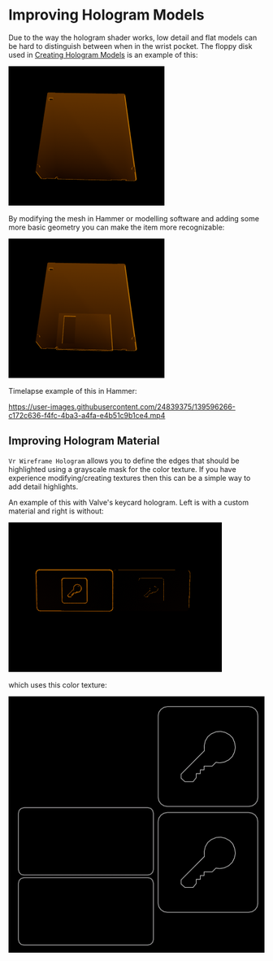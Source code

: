 # Improving Hologram Models

Due to the way the hologram shader works, low detail and flat models can be hard to distinguish between when in the wrist pocket. The floppy disk used in [Creating Hologram Models](hologram_creation.md) is an example of this:

![flat_unmodified_icon](img/flat_unmodified_icon.png)

By modifying the mesh in Hammer or modelling software and adding some more basic geometry you can make the item more recognizable:

![detailed_modified_icon](img/detailed_modified_icon.png)

Timelapse example of this in Hammer:

https://user-images.githubusercontent.com/24839375/139596266-c172c636-f4fc-4ba3-a4fa-e4b51c9b1ce4.mp4

## Improving Hologram Material

`Vr Wireframe Hologram` allows you to define the edges that should be highlighted using a grayscale mask for the color texture. If you have experience modifying/creating textures then this can be a simple way to add detail highlights.

An example of this with Valve's keycard hologram. Left is with a custom material and right is without:

![highlight_hologram](img/highlight_hologram.png)

which uses this color texture:

![keycard_hologram_highlight](img/keycard_hologram_highlight.png)
